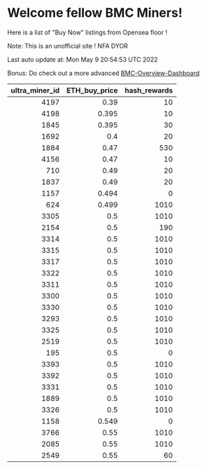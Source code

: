 # Welcome fellow BMC Miners!
Here is a list of "Buy Now" listings from Opensea floor !

Note: This is an unofficial site ! NFA DYOR

Last auto update at: Mon May  9 20:54:53 UTC 2022

Bonus: Do check out a more advanced [BMC-Overview-Dashboard](https://dune.com/defifunk/BMC-Overview-Dashboard)


|   ultra_miner_id |   ETH_buy_price |   hash_rewards |
|-----------------:|----------------:|---------------:|
|             4197 |           0.39  |             10 |
|             4198 |           0.395 |             10 |
|             1845 |           0.395 |             30 |
|             1692 |           0.4   |             20 |
|             1884 |           0.47  |            530 |
|             4156 |           0.47  |             10 |
|              710 |           0.49  |             20 |
|             1837 |           0.49  |             20 |
|             1157 |           0.494 |              0 |
|              624 |           0.499 |           1010 |
|             3305 |           0.5   |           1010 |
|             2154 |           0.5   |            190 |
|             3314 |           0.5   |           1010 |
|             3315 |           0.5   |           1010 |
|             3317 |           0.5   |           1010 |
|             3322 |           0.5   |           1010 |
|             3311 |           0.5   |           1010 |
|             3300 |           0.5   |           1010 |
|             3330 |           0.5   |           1010 |
|             3293 |           0.5   |           1010 |
|             3325 |           0.5   |           1010 |
|             2519 |           0.5   |           1010 |
|              195 |           0.5   |              0 |
|             3393 |           0.5   |           1010 |
|             3392 |           0.5   |           1010 |
|             3331 |           0.5   |           1010 |
|             1889 |           0.5   |           1010 |
|             3326 |           0.5   |           1010 |
|             1158 |           0.549 |              0 |
|             3766 |           0.55  |           1010 |
|             2085 |           0.55  |           1010 |
|             2549 |           0.55  |             60 |